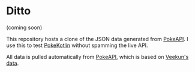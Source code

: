 # Ditto

(coming soon)

This repository hosts a clone of the JSON data generated from [PokeAPI](https://github.com/PokeAPI/pokeapi). I use this to test [PokeKotlin](https://github.com/PokeAPI/pokekotlin) without spamming the live API.

All data is pulled automatically from [PokeAPI](https://github.com/PokeAPI/pokeapi), which is based on [Veekun's data](https://github.com/veekun/pokedex).
